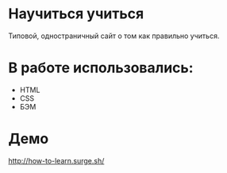 # Научиться учиться
 
Типовой, одностраничный сайт о том как правильно учиться.

# В работе использовались:

- HTML
- CSS
- БЭМ

# Демо

http://how-to-learn.surge.sh/
